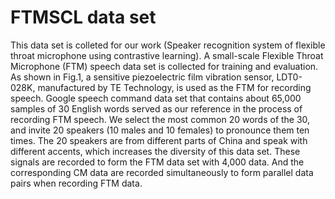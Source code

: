 # FTMSCL data set 
This data set is colleted for our work (Speaker recognition system of flexible throat microphone using contrastive learning).
A small-scale Flexible Throat Microphone (FTM) speech data set is collected for training and evaluation.
As shown in Fig.1, a sensitive piezoelectric film vibration sensor, LDT0-028K, manufactured by TE Technology, is used as the FTM for recording speech. 
Google speech command data set that contains about 65,000 samples of 30 English words served as our reference in the process of recording FTM speech. 
We select the most common 20 words of the 30, and invite 20 speakers (10 males and 10 females) to pronounce them ten times.
The 20 speakers are from different parts of China and speak with different accents, which increases the diversity of this data set.
These signals are recorded to form the FTM data set with 4,000 data. 
And the corresponding CM data are recorded simultaneously to form parallel data pairs when recording FTM data.

